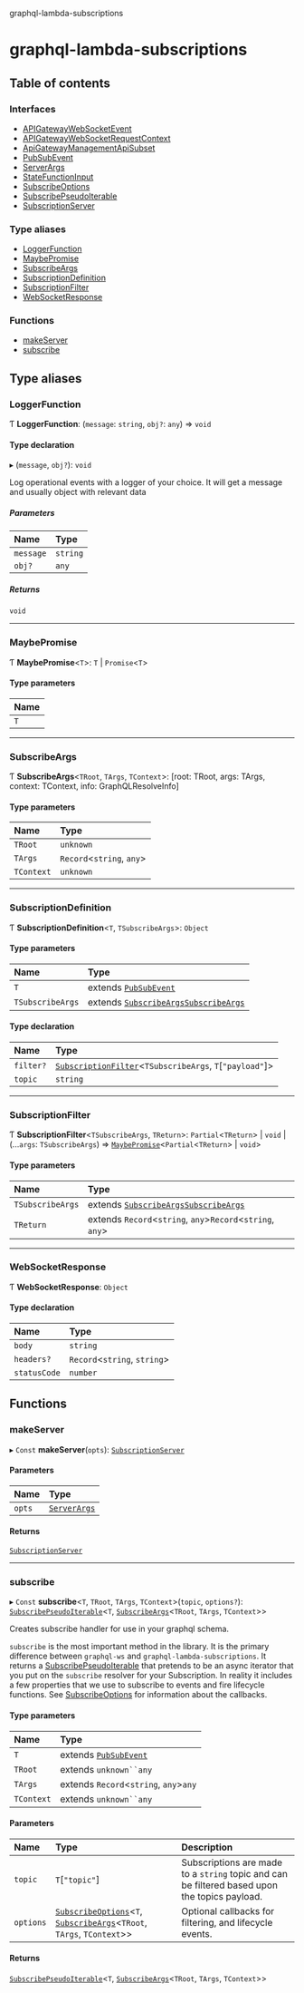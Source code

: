 graphql-lambda-subscriptions

# graphql-lambda-subscriptions

## Table of contents

### Interfaces

- [APIGatewayWebSocketEvent](interfaces/APIGatewayWebSocketEvent.md)
- [APIGatewayWebSocketRequestContext](interfaces/APIGatewayWebSocketRequestContext.md)
- [ApiGatewayManagementApiSubset](interfaces/ApiGatewayManagementApiSubset.md)
- [PubSubEvent](interfaces/PubSubEvent.md)
- [ServerArgs](interfaces/ServerArgs.md)
- [StateFunctionInput](interfaces/StateFunctionInput.md)
- [SubscribeOptions](interfaces/SubscribeOptions.md)
- [SubscribePseudoIterable](interfaces/SubscribePseudoIterable.md)
- [SubscriptionServer](interfaces/SubscriptionServer.md)

### Type aliases

- [LoggerFunction](README.md#loggerfunction)
- [MaybePromise](README.md#maybepromise)
- [SubscribeArgs](README.md#subscribeargs)
- [SubscriptionDefinition](README.md#subscriptiondefinition)
- [SubscriptionFilter](README.md#subscriptionfilter)
- [WebSocketResponse](README.md#websocketresponse)

### Functions

- [makeServer](README.md#makeserver)
- [subscribe](README.md#subscribe)

## Type aliases

### LoggerFunction

Ƭ **LoggerFunction**: (`message`: `string`, `obj?`: `any`) => `void`

#### Type declaration

▸ (`message`, `obj?`): `void`

Log operational events with a logger of your choice. It will get a message and usually object with relevant data

##### Parameters

| Name | Type |
| :------ | :------ |
| `message` | `string` |
| `obj?` | `any` |

##### Returns

`void`

___

### MaybePromise

Ƭ **MaybePromise**<`T`\>: `T` \| `Promise`<`T`\>

#### Type parameters

| Name |
| :------ |
| `T` |

___

### SubscribeArgs

Ƭ **SubscribeArgs**<`TRoot`, `TArgs`, `TContext`\>: [root: TRoot, args: TArgs, context: TContext, info: GraphQLResolveInfo]

#### Type parameters

| Name | Type |
| :------ | :------ |
| `TRoot` | `unknown` |
| `TArgs` | `Record`<`string`, `any`\> |
| `TContext` | `unknown` |

___

### SubscriptionDefinition

Ƭ **SubscriptionDefinition**<`T`, `TSubscribeArgs`\>: `Object`

#### Type parameters

| Name | Type |
| :------ | :------ |
| `T` | extends [`PubSubEvent`](interfaces/PubSubEvent.md) |
| `TSubscribeArgs` | extends [`SubscribeArgs`](README.md#subscribeargs)[`SubscribeArgs`](README.md#subscribeargs) |

#### Type declaration

| Name | Type |
| :------ | :------ |
| `filter?` | [`SubscriptionFilter`](README.md#subscriptionfilter)<`TSubscribeArgs`, `T`[``"payload"``]\> |
| `topic` | `string` |

___

### SubscriptionFilter

Ƭ **SubscriptionFilter**<`TSubscribeArgs`, `TReturn`\>: `Partial`<`TReturn`\> \| `void` \| (...`args`: `TSubscribeArgs`) => [`MaybePromise`](README.md#maybepromise)<`Partial`<`TReturn`\> \| `void`\>

#### Type parameters

| Name | Type |
| :------ | :------ |
| `TSubscribeArgs` | extends [`SubscribeArgs`](README.md#subscribeargs)[`SubscribeArgs`](README.md#subscribeargs) |
| `TReturn` | extends `Record`<`string`, `any`\>`Record`<`string`, `any`\> |

___

### WebSocketResponse

Ƭ **WebSocketResponse**: `Object`

#### Type declaration

| Name | Type |
| :------ | :------ |
| `body` | `string` |
| `headers?` | `Record`<`string`, `string`\> |
| `statusCode` | `number` |

## Functions

### makeServer

▸ `Const` **makeServer**(`opts`): [`SubscriptionServer`](interfaces/SubscriptionServer.md)

#### Parameters

| Name | Type |
| :------ | :------ |
| `opts` | [`ServerArgs`](interfaces/ServerArgs.md) |

#### Returns

[`SubscriptionServer`](interfaces/SubscriptionServer.md)

___

### subscribe

▸ `Const` **subscribe**<`T`, `TRoot`, `TArgs`, `TContext`\>(`topic`, `options?`): [`SubscribePseudoIterable`](interfaces/SubscribePseudoIterable.md)<`T`, [`SubscribeArgs`](README.md#subscribeargs)<`TRoot`, `TArgs`, `TContext`\>\>

Creates subscribe handler for use in your graphql schema.

`subscribe` is the most important method in the library. It is the primary difference between `graphql-ws` and `graphql-lambda-subscriptions`. It returns a [SubscribePseudoIterable](interfaces/SubscribePseudoIterable.md) that pretends to be an async iterator that you put on the `subscribe` resolver for your Subscription. In reality it includes a few properties that we use to subscribe to events and fire lifecycle functions. See [SubscribeOptions](interfaces/SubscribeOptions.md) for information about the callbacks.

#### Type parameters

| Name | Type |
| :------ | :------ |
| `T` | extends [`PubSubEvent`](interfaces/PubSubEvent.md) |
| `TRoot` | extends `unknown``any` |
| `TArgs` | extends `Record`<`string`, `any`\>`any` |
| `TContext` | extends `unknown``any` |

#### Parameters

| Name | Type | Description |
| :------ | :------ | :------ |
| `topic` | `T`[``"topic"``] | Subscriptions are made to a `string` topic and can be filtered based upon the topics payload. |
| `options` | [`SubscribeOptions`](interfaces/SubscribeOptions.md)<`T`, [`SubscribeArgs`](README.md#subscribeargs)<`TRoot`, `TArgs`, `TContext`\>\> | Optional callbacks for filtering, and lifecycle events. |

#### Returns

[`SubscribePseudoIterable`](interfaces/SubscribePseudoIterable.md)<`T`, [`SubscribeArgs`](README.md#subscribeargs)<`TRoot`, `TArgs`, `TContext`\>\>
